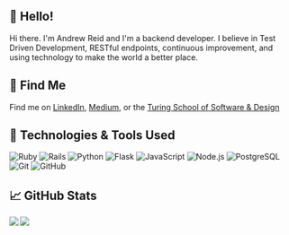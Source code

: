 ## 👋 Hello!
Hi there. I'm Andrew Reid and I'm a backend developer. I believe in Test Driven Development, RESTful endpoints, continuous improvement, and using technology to make the world a better place.

## 🔎 Find Me
Find me on [LinkedIn](https://www.linkedin.com/in/reida/), [Medium](https://medium.com/@andyfromdenver), or the [Turing School of Software & Design](https://alumni.turing.io/alumni/andrew-reid)

## 🔧 Technologies & Tools Used
![Ruby](https://img.shields.io/badge/-Ruby-000000?style=flat&logo=ruby&logoColor=A80707)
![Rails](https://img.shields.io/badge/-Rails-000000?style=flat&logo=ruby-on-rails&logoColor=A80707)
![Python](https://img.shields.io/badge/-Python-000000?style=flat&logo=python)
![Flask](https://img.shields.io/badge/-Flask-000000?style=flat&logo=flask)
![JavaScript](https://img.shields.io/badge/-JavaScript-000000?style=flat&logo=javascript)
![Node.js](https://img.shields.io/badge/-Node.js-000000?style=flat&logo=node.js&logoColor=339933)
![PostgreSQL](https://img.shields.io/badge/-PostgreSQL-000000?style=flat&logo=postgresql&logoColor=12175B)
![Git](https://img.shields.io/badge/-Git-000000?style=flat&logo=git&logoColor=F05032)
![GitHub](https://img.shields.io/badge/-GitHub-000000?style=flat&logo=github&logoColor=FFFFFF)

## &#x1f4c8; GitHub Stats
<a href="https://github.com/reid-andrew/github-readme-stats">
  <img align="left" src="https://github-readme-stats.vercel.app/api?username=reid-andrew&count_private=true&show_icons=true&theme=onedark&hide=stars" />
</a>
<a href="https://github.com/reid-andrew/github-readme-stats">
  <img align="left" src="https://github-readme-stats.vercel.app/api/top-langs/?username=reid-andrew&show_icons=true&theme=onedark&hide=CoffeeScript" />
</a>


